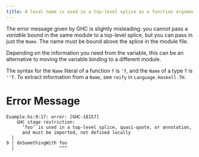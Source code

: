 ```yaml
---
title: A local name is used in a top-level splice as a function argument.
---
```


The error message given by GHC is slightly misleading: you cannot pass a
_variable_ bound in the same module to a top-level splice, but you can pass in
just the `Name`. The name must be bound above the splice in the module file.

Depending on the information you need from the variable, this can be an
alternative to moving the variable binding to a different module.

The syntax for the `Name` literal of a function `f` is `'f`, and the `Name` of a
type `T` is `''T`. To extract information from a `Name`, see `reify` in
`Language.Haskell.TH`.

# Error Message
```
Example.hs:9:17: error: [GHC-18157]
    GHC stage restriction:
      ‘foo’ is used in a top-level splice, quasi-quote, or annotation,
      and must be imported, not defined locally
  |
9 | doSomethingWith foo
  |                 ^^^
```
